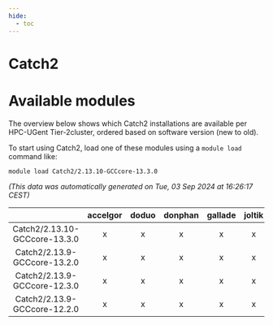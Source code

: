 ```yaml
---
hide:
  - toc
---
```


Catch2
======

# Available modules


The overview below shows which Catch2 installations are available per HPC-UGent Tier-2cluster, ordered based on software version (new to old).

To start using Catch2, load one of these modules using a `module load` command like:

```shell
module load Catch2/2.13.10-GCCcore-13.3.0
```

*(This data was automatically generated on Tue, 03 Sep 2024 at 16:26:17 CEST)*  

| |accelgor|doduo|donphan|gallade|joltik|shinx|skitty|
| :---: | :---: | :---: | :---: | :---: | :---: | :---: | :---: |
|Catch2/2.13.10-GCCcore-13.3.0|x|x|x|x|x|x|x|
|Catch2/2.13.9-GCCcore-13.2.0|x|x|x|x|x|x|x|
|Catch2/2.13.9-GCCcore-12.3.0|x|x|x|x|x|x|x|
|Catch2/2.13.9-GCCcore-12.2.0|x|x|x|x|x|x|x|
